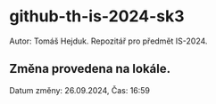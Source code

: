 # github-th-is-2024-sk3
Autor: Tomáš Hejduk. Repozitář pro předmět IS-2024.

## Změna provedena na lokále.
Datum změny: 26.09.2024, Čas: 16:59

